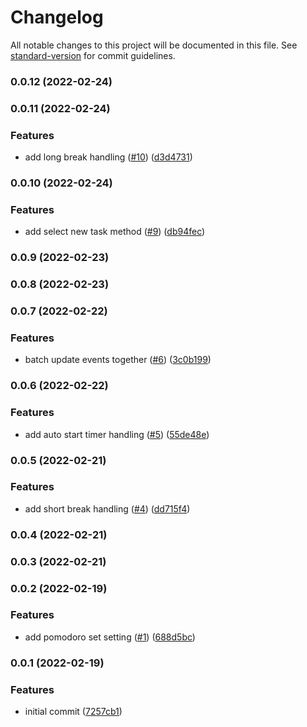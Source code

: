 # Changelog

All notable changes to this project will be documented in this file. See [standard-version](https://github.com/conventional-changelog/standard-version) for commit guidelines.

### 0.0.12 (2022-02-24)

### 0.0.11 (2022-02-24)

### Features

- add long break handling ([#10](https://github.com/brrian/pomello-service/issues/10)) ([d3d4731](https://github.com/brrian/pomello-service/commit/d3d4731a8437011d329913a892b8e56588ba7555))

### 0.0.10 (2022-02-24)

### Features

- add select new task method ([#9](https://github.com/brrian/pomello-service/issues/9)) ([db94fec](https://github.com/brrian/pomello-service/commit/db94fece86ba3a742b597b4a10af1f5b462a6007))

### 0.0.9 (2022-02-23)

### 0.0.8 (2022-02-23)

### 0.0.7 (2022-02-22)

### Features

- batch update events together ([#6](https://github.com/brrian/pomello-service/issues/6)) ([3c0b199](https://github.com/brrian/pomello-service/commit/3c0b19973ceb4dab11a5b12e8cbe4a9e316fb9b0))

### 0.0.6 (2022-02-22)

### Features

- add auto start timer handling ([#5](https://github.com/brrian/pomello-service/issues/5)) ([55de48e](https://github.com/brrian/pomello-service/commit/55de48e9288acd7535dc5d981dd18ccf171b5e57))

### 0.0.5 (2022-02-21)

### Features

- add short break handling ([#4](https://github.com/brrian/pomello-service/issues/4)) ([dd715f4](https://github.com/brrian/pomello-service/commit/dd715f452879d78c2c1bc1560f5694eee4dbe666))

### 0.0.4 (2022-02-21)

### 0.0.3 (2022-02-21)

### 0.0.2 (2022-02-19)

### Features

- add pomodoro set setting ([#1](https://github.com/brrian/pomello-service/issues/1)) ([688d5bc](https://github.com/brrian/pomello-service/commit/688d5bc85b4b812c7a3df78a3773bb274db1056d))

### 0.0.1 (2022-02-19)

### Features

- initial commit ([7257cb1](https://github.com/brrian/pomello-service/commit/7257cb16bb35b0f13e3ac6946c3ff2abebd4be3d))
